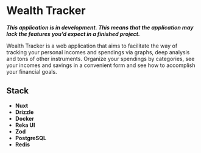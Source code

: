 # Wealth Tracker

***This application is in development. This means that the application may lack the features you'd expect in a finished project.***

Wealth Tracker is a web application that aims to facilitate the way of tracking your personal incomes and spendings via graphs, deep analysis and tons of other instruments. Organize your spendings by categories, see your incomes and savings in a convenient form and see how to accomplish your financial goals.

## Stack

* **Nuxt**
* **Drizzle**
* **Docker**
* **Reka UI**
* **Zod**
* **PostgreSQL**
* **Redis**